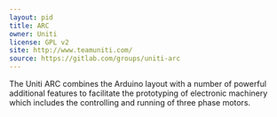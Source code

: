 ```yaml
---
layout: pid
title: ARC
owner: Uniti
license: GPL v2
site: http://www.teamuniti.com/
source: https://gitlab.com/groups/uniti-arc
---
```

The Uniti ARC combines the Arduino layout with a number of powerful
additional features to facilitate the prototyping of electronic machinery
which includes the controlling and running of three phase motors.
